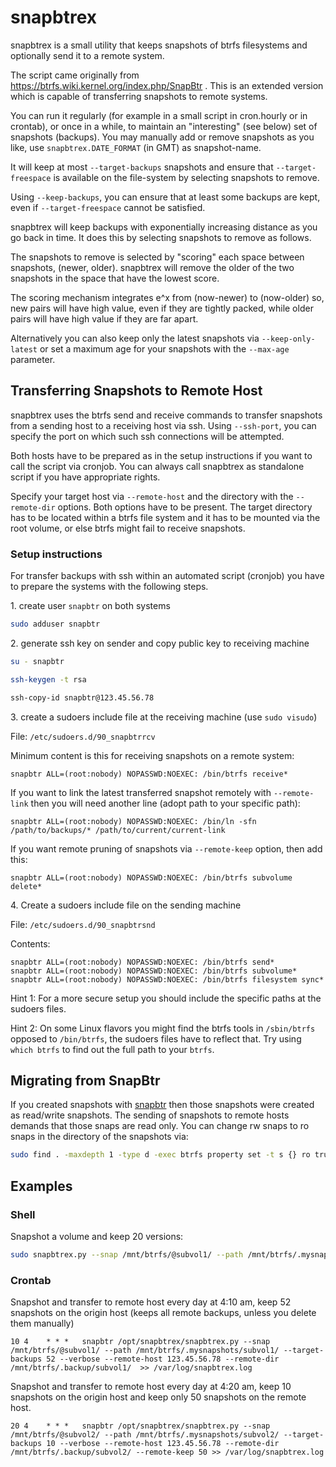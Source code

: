 # snapbtrex
snapbtrex is a small utility that keeps snapshots of btrfs filesystems
and optionally send it to a remote system.

The script came originally from https://btrfs.wiki.kernel.org/index.php/SnapBtr .
This is an extended version which is capable of transferring snapshots to remote
systems.

You can run it regularly (for example in a small script in
cron.hourly or in crontab), or once in a while, to maintain an "interesting" (see
below) set of snapshots (backups). You may manually add or remove
snapshots as you like, use `snapbtrex.DATE_FORMAT` (in GMT) as
snapshot-name.

It will keep at most `--target-backups` snapshots and ensure that
`--target-freespace` is available on the file-system by selecting
snapshots to remove.

Using `--keep-backups`, you can ensure that at least some backups are
kept, even if `--target-freespace` cannot be satisfied.

snapbtrex will keep backups with exponentially increasing distance as
you go back in time. It does this by selecting snapshots to remove as
follows.

The snapshots to remove is selected by "scoring" each space between
snapshots, (newer, older). snapbtrex will remove the older of the two
snapshots in the space that have the lowest score.

The scoring mechanism integrates e^x from (now-newer) to (now-older)
so, new pairs will have high value, even if they are tightly packed,
while older pairs will have high value if they are far apart.

Alternatively you can also keep only the latest snapshots via `--keep-only-latest` or set a maximum age for your snapshots with the `--max-age` parameter.

## Transferring Snapshots to Remote Host

snapbtrex uses the btrfs send and receive commands to transfer
snapshots from a sending host to a receiving host via ssh. Using `--ssh-port`, 
you can specify the port on which such ssh connections will be 
attempted. 

Both hosts have to be prepared as in the setup instructions if
you want to call the script via cronjob. You can always call snapbtrex
as standalone script if you have appropriate rights.

Specify your target host via  `--remote-host` and the directory with
the `--remote-dir` options. Both options have to be present. The target directory
has to be located within a btrfs file system and it has to be mounted via the
root volume, or else btrfs might fail to receive snapshots.

### Setup instructions
For transfer backups with ssh within an automated script (cronjob) you have to
prepare the systems with the following steps.

1\. create user `snapbtr` on both systems
```sh
sudo adduser snapbtr
```

2\. generate ssh key on sender and copy public key to receiving machine

```sh
su - snapbtr

ssh-keygen -t rsa

ssh-copy-id snapbtr@123.45.56.78
```

3\. create a sudoers include file at the receiving machine (use `sudo visudo`)

File: `/etc/sudoers.d/90_snapbtrrcv`

Minimum content is this for receiving snapshots on a remote system:
```
snapbtr ALL=(root:nobody) NOPASSWD:NOEXEC: /bin/btrfs receive*
```

If you want to link the latest transferred snapshot remotely with `--remote-link`
then you will need another line (adopt path to your specific path):

```
snapbtr ALL=(root:nobody) NOPASSWD:NOEXEC: /bin/ln -sfn /path/to/backups/* /path/to/current/current-link
```

If you want remote pruning of snapshots via `--remote-keep` option, then add this:
```
snapbtr ALL=(root:nobody) NOPASSWD:NOEXEC: /bin/btrfs subvolume delete*
```

4\. Create a sudoers include file on the sending machine

File: `/etc/sudoers.d/90_snapbtrsnd`

Contents:
```
snapbtr ALL=(root:nobody) NOPASSWD:NOEXEC: /bin/btrfs send*
snapbtr ALL=(root:nobody) NOPASSWD:NOEXEC: /bin/btrfs subvolume*
snapbtr ALL=(root:nobody) NOPASSWD:NOEXEC: /bin/btrfs filesystem sync*
```
Hint 1: For a more secure setup you should include the specific paths at the
sudoers files.

Hint 2: On some Linux flavors you might find the btrfs tools in `/sbin/btrfs`
opposed to `/bin/btrfs`, the sudoers files have to reflect that. Try using `which btrfs` to find out the full path to your `btrfs`.


## Migrating from SnapBtr

If you created snapshots with [snapbtr](https://btrfs.wiki.kernel.org/index.php/SnapBtr)
then those snapshots were created as read/write snapshots. The sending of snapshots
to remote hosts demands that those snaps are read only. You can change rw snaps
to ro snaps in the directory of the snapshots via:

```sh
sudo find . -maxdepth 1 -type d -exec btrfs property set -t s {} ro true \;
```

## Examples

### Shell

Snapshot a volume and keep 20 versions:
```sh
sudo snapbtrex.py --snap /mnt/btrfs/@subvol1/ --path /mnt/btrfs/.mysnapshots/subvol1/ --target-backups 20
```

### Crontab

Snapshot and transfer to remote host every day at 4:10 am, keep 52 snapshots on
the origin host (keeps all remote backups, unless you delete them manually)
```
10 4    * * *   snapbtr /opt/snapbtrex/snapbtrex.py --snap /mnt/btrfs/@subvol1/ --path /mnt/btrfs/.mysnapshots/subvol1/ --target-backups 52 --verbose --remote-host 123.45.56.78 --remote-dir /mnt/btrfs/.backup/subvol1/  >> /var/log/snapbtrex.log
```


Snapshot and transfer to remote host every day at 4:20 am, keep 10 snapshots on
the origin host and keep only 50 snapshots on the remote host.
```
20 4    * * *   snapbtr /opt/snapbtrex/snapbtrex.py --snap /mnt/btrfs/@subvol2/ --path /mnt/btrfs/.mysnapshots/subvol2/ --target-backups 10 --verbose --remote-host 123.45.56.78 --remote-dir /mnt/btrfs/.backup/subvol2/ --remote-keep 50 >> /var/log/snapbtrex.log
```
